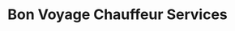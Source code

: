 ---
title: "Bon Voyage Chauffeur Services"
address: "144 Meadow Bank Hill, Ratoath, Co. Meath"
tel: "+353 (0)18 25 7752"
county: "Meath"
category: "Chauffeur Services"
type: "Content"
lat: "53.50276565551758"
lng: "-6.463346481323242"
---